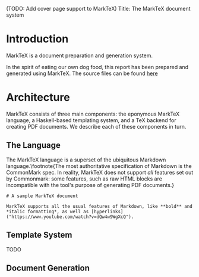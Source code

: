

(TODO: Add cover page support to MarkTeX)
Title: The MarkTeX document system

# Introduction

MarkTeX is a document preparation and generation system. 


In the spirit of eating our own dog food, this report has been prepared and generated using MarkTeX. The source files can be found [here]("https://github.com/ProbablyFaiz/infoafp-project/tree/master/report")

# Architecture

MarkTeX consists of three main components: the eponymous MarkTeX language, a Haskell-based templating system, and a TeX backend for creating PDF documents. We describe each of these components in turn.

## The Language

The MarkTeX language is a superset of the ubiquitous Markdown language.\footnote{The most authoritative specification of Markdown is the CommonMark spec. In reality, MarkTeX does not support *all* features set out by Commonmark: some features, such as raw HTML blocks are incompatible with the tool's purpose of generating PDF documents.}

```
# A sample MarkTeX document

MarkTeX supports all the usual features of Markdown, like **bold** and *italic formatting*, as well as [hyperlinks]("https://www.youtube.com/watch?v=dQw4w9WgXcQ").
```


## Template System

TODO

## Document Generation